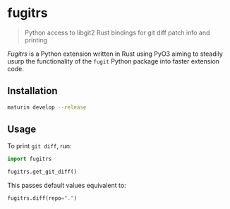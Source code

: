 # fugitrs

> Python access to libgit2 Rust bindings for git diff patch info and printing

_Fugitrs_ is a Python extension written in Rust using PyO3 aiming to steadily usurp the
functionality of the `fugit` Python package into faster extension code.

## Installation

```sh
maturin develop --release
```

## Usage

To print `git diff`, run:

```py
import fugitrs

fugitrs.get_git_diff()
```

This passes default values equivalent to:

```py
fugitrs.diff(repo=".")
```
